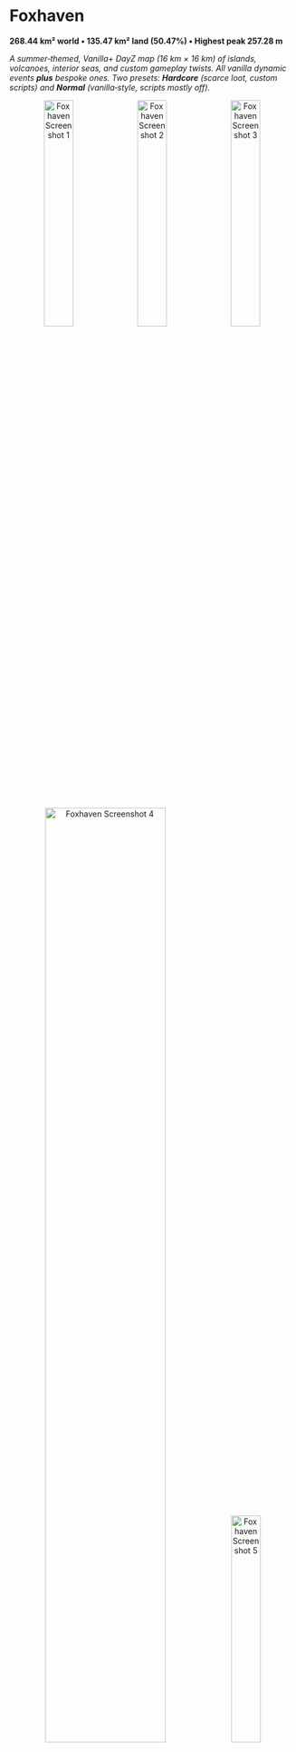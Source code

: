 # Foxhaven

**268.44 km² world • 135.47 km² land (50.47%) • Highest peak 257.28 m**

*A summer‑themed, Vanilla+ DayZ map (16 km × 16 km) of islands, volcanoes, interior seas, and custom gameplay twists. All vanilla dynamic events **plus** bespoke ones. Two presets: **Hardcore** (scarce loot, custom scripts) and **Normal** (vanilla‑style, scripts mostly off).*

<p align="center">
  <img src="https://github.com/user-attachments/assets/663068bf-b2f9-4c70-a903-f24ddefceb7d" alt="Foxhaven Screenshot 1" width="32%"/>
  <img src="https://github.com/user-attachments/assets/560cf8ea-bda9-46e6-ad58-4ae884bb0885" alt="Foxhaven Screenshot 2" width="32%"/>
  <img src="https://github.com/user-attachments/assets/540228a7-df0c-40d7-8e10-cef75dcf1ae6" alt="Foxhaven Screenshot 3" width="32%"/>
  <img src="https://github.com/user-attachments/assets/74aa5e3e-fe48-4659-afc4-a61427318453" alt="Foxhaven Screenshot 4" width="65%"/>
  <img src="https://github.com/user-attachments/assets/e958ef1b-fb62-4d35-8441-653072801d30" alt="Foxhaven Screenshot 5" width="32%"/>
</p>

---

## Who’s This For?

> **Players** – Looking for servers, news, and community?  
> **👉 [Join the Official Foxhaven Discord](https://discord.gg/SgNhCNtb5N)**

> **Server Admins & Modders** – Files, setup guides, CE/weather/config params:  
> **📚 [Check the Wiki](../../wiki)**

---

<details>
<summary><strong>World & Gameplay Stats (click to expand)</strong></summary>

### Geographical
- Highest Point (Peak): **257.28 m**  
- Lowest Point (Abyss): **−52.32 m**  
- Average Land Height: **10.78 m**

### Areas
- Total Map Area: **268.44 km²**  
- Landmass Area: **135.47 km²**  
- Water Coverage: **49.53%**

### Asset Counts
- Trees: **569,379**  
- Bushes: **91,093**  
- Plants: **983**  
- Dead Flora: **45,133**  
- Rocks & Stones: **36,397**  
- Man‑made Structures: **9,047**

### Animal Territories
- [Bear](https://dayz.fandom.com/wiki/Bear): **1**  
- [Cow/Bull](https://dayz.fandom.com/wiki/Cow): **2**  
- [Fox](https://dayz.fandom.com/wiki/Fox): **27**  
- [Hare](https://dayz.fandom.com/wiki/Hare): **30**  
- [Hen/Rooster](https://dayz.fandom.com/wiki/Hen): **15**  
- [Pig](https://dayz.fandom.com/wiki/Pig): **2**  
- [Hind/Stag](https://dayz.fandom.com/wiki/Stag): **1**  
- [Doe/Roebuck](https://dayz.fandom.com/wiki/Roebuck): **1**  
- [Ewe/Ram/Goat](https://dayz.fandom.com/wiki/Ewe): **3**  
- [Wild Boar](https://dayz.fandom.com/wiki/Wild_Boar): **3**  
- [Wolf](https://dayz.fandom.com/wiki/Wolf): **2**

### Vehicle Spawn Points
- [Rubber Boat](https://dayz.fandom.com/wiki/Rubber_Boat): **12**  
- [Olga 24](https://dayz.fandom.com/wiki/Olga_24): **8**  
- [M1025](https://dayz.fandom.com/wiki/M1025): **8**  
- [Gunter 2](https://dayz.fandom.com/wiki/Gunter_2): **3**  
- [Ada 4x4](https://dayz.fandom.com/wiki/Ada_4x4): **8**  
- [Sarka 120](https://dayz.fandom.com/wiki/Sarka_120): **8**  
- [M3S](https://dayz.fandom.com/wiki/M3S): **6**

### Static & Dynamic Events
- Planks: **11**  
- Ambulance: **14**  
- Boat: **13**  
- Locked Container: **4**  
- Heli Crash: **6**  
- Military Convoy: **2**  
- Police Car: **9**  
- Police Situation: **4**

</details>
